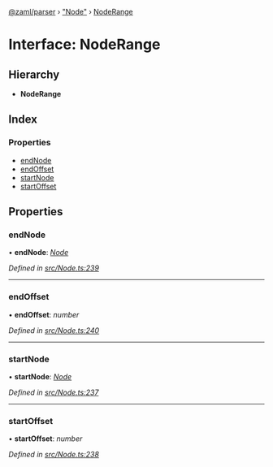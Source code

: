 [@zaml/parser](../README.md) › ["Node"](../modules/_node_.md) › [NodeRange](_node_.noderange.md)

# Interface: NodeRange

## Hierarchy

* **NodeRange**

## Index

### Properties

* [endNode](_node_.noderange.md#endnode)
* [endOffset](_node_.noderange.md#endoffset)
* [startNode](_node_.noderange.md#startnode)
* [startOffset](_node_.noderange.md#startoffset)

## Properties

###  endNode

• **endNode**: *[Node](../classes/_node_.node.md)*

*Defined in [src/Node.ts:239](https://github.com/nexushubs/zaml-lang/blob/52476e1/packages/zaml-parser/src/Node.ts#L239)*

___

###  endOffset

• **endOffset**: *number*

*Defined in [src/Node.ts:240](https://github.com/nexushubs/zaml-lang/blob/52476e1/packages/zaml-parser/src/Node.ts#L240)*

___

###  startNode

• **startNode**: *[Node](../classes/_node_.node.md)*

*Defined in [src/Node.ts:237](https://github.com/nexushubs/zaml-lang/blob/52476e1/packages/zaml-parser/src/Node.ts#L237)*

___

###  startOffset

• **startOffset**: *number*

*Defined in [src/Node.ts:238](https://github.com/nexushubs/zaml-lang/blob/52476e1/packages/zaml-parser/src/Node.ts#L238)*
